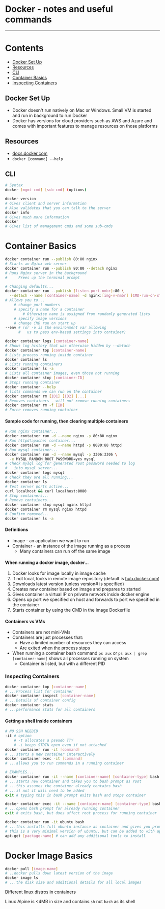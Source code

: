 # Docker - notes and useful commands
------------------------

# Contents
- [Docker Set Up](#docker-set-up)
- [Resources](#resources)
- [CLI](#cli)
- [Container Basics](#container-basics)
- [Inspecting Containers](#inspecting-containers)

## Docker Set Up
- Docker doesn't run natively on Mac or Windows. Small VM is started and run in background to run Docker
- Docker has versions for cloud providers such as AWS and Azure and comes with important features to manage resources on those platforms

## Resources

- [docs.docker.com](#docs.docker.com)
- `docker [command] --help`

## CLI

```sh
# Syntax
docker [mgmt-cmd] [sub-cmd] (options)

docker version
# Gives client and server information
# Also validates that you can talk to the server
docker info
# Gives much more information
docker
# Gives list of management cmds and some sub-cmds
```
# Container Basics

```sh
docker container run --publish 80:80 nginx
# Starts an Nginx web server
docker container run --publish 80:80 --detach nginx
# Runs Nginx server in the background
#     Frees up the terminal prompt

# Changing defaults...
docker container run --publish [listen-port-nmbr]:80 \
  --detach --name [container-name] -d nginx:[img-v-nmbr] [CMD-run-on-start] -T
# Allows you to...
    # change port numbers
    # specify a name for a container
        # Otherwise name is assigned from randomly generated lists
    # specify image versions
    # change CMD run on start up
--env # (or -e is the environment var allowing
      #   us to pass env-based settings into container)

docker container logs [container-name]
# Shows log history that was otherwise hidden by --detach
docker container top [container-name]
# Lists process running inside container
docker container ls
# Lists running containers
docker container ls -a
# Lists all container images, even those not running
docker container stop [container-ID]
# Stops running container
docker container --help
# lists commands we can run on the container
docker container rm [ID1] [ID2] [...]
# Removes containers - will not remove running containers
docker container rm -f [ID]
# Force removes running container
```
#### Sample code for running, then clearing multiple containers
```sh
# Run nginx container...
docker container run -d --name nginx -p 80:80 nginx
# Run httpd(apache) container...
docker container run -d --name httpd -p 8080:80 httpd
# Run mysql container...
docker container run -d --name mysql -p 3306:3306 \
  -e MYSQL_RANDOM_ROOT_PASSWORD=yes mysql
# Check mysql log for generated root password needed to log
#   into mysql server...
docker container logs mysql
# Check they are all running...
docker container ls
# Test server ports active...
curl localhost && curl localhost:8080
# Stop containers...
# Remove containers...
docker container stop mysql nginx httpd
docker container rm mysql nginx httpd
# Confirm removed...
docker container ls -a
```
#### Definitions
- Image - an application we want to run
- Container - an instance of the image running as a process
  - Many containers can run off the same image

#### When running a docker image, docker...
1. Docker looks for image locally in image cache
1. If not local, looks in remote image repository (default is [hub.docker.com](#hub.docker.com))
1. Downloads latest version (unless version# is specified)  
1. Creates new container based on image and prepares to started
1. Gives container a virtual IP on private network inside docker engine
1. Opens up port we specified on host and forwards to port we specified in the container
1. Starts container by using the CMD in the image Dockerfile

#### Containers vs VMs

- Containers are not mini-VMs
- Containers are just processes that:
  - Have a limited number of resources they can access
  - Are exited when the process stops
- When running a container bash command `ps aux` or `ps aux | grep [container-name]` shows all processes running on system
  - Container is listed, but with a different PID

### Inspecting Containers
```sh
docker container top [container-name]
# ...Process list for container
docker container inspect [container-name]
# ...Details of container config
docker container stats
# ...performance stats for all containers
```

#### Getting a shell inside containers
```sh
# NO SSH NEEDED
-it # option
    # -t allocates a pseudo TTY
    # -i keeps STDIN open even if not attached
docker container run -it [command]
# ...starts a new container interactively
docker container exec -it [command]
# ...allows you to run commands in a running container

# EXAMPLES...
docker container run -it --name [container-name] [container-type] bash
# ...starts new container and takes you to bash prompt as root
# ...this assumes the container already contains bash
# ...if not it will need to be added
exit # typing this in bash prompt exits bash and stops container

docker container exec -it --name [container-name] [container-type] bash
# ...opens bash prompt for already running container
exit # exits bash, but does affect root process for running container

docker container run -it ubuntu bash
# ...this installs full ubuntu instance as container and gives you prompt
# this is a very minimal version of ubuntu, but can be added to with apt-get...
apt-get [package-name] # can add any additional tools to install
```
# Docker Image Basics
```sh
docker pull [image-name]
# ..docker pulls down latest version of the image
docker image ls
# ...the disk size and additional details for all local images
```
Different linux distros in containers

Linux Alpine is <4MB in size and contains `sh` not `bash` as its shell
